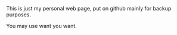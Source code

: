 This is just my personal web page, put on github mainly for backup purposes.

You may use want you want.
